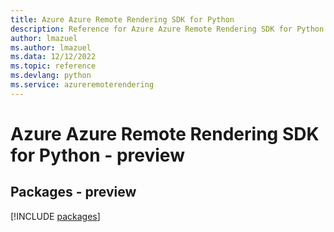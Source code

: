 ```yaml
---
title: Azure Azure Remote Rendering SDK for Python
description: Reference for Azure Azure Remote Rendering SDK for Python
author: lmazuel
ms.author: lmazuel
ms.data: 12/12/2022
ms.topic: reference
ms.devlang: python
ms.service: azureremoterendering
---
```

# Azure Azure Remote Rendering SDK for Python - preview
## Packages - preview
[!INCLUDE [packages](azure-remote-rendering-index.md)]